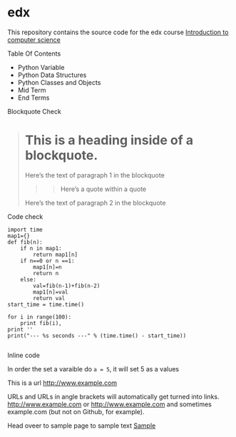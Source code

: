 # edx

This repository contains the source code for the edx course [Introduction to computer science](https://www.edx.org/course/cs-all-introduction-computer-science-harveymuddx-cs005x)

Table Of Contents
* Python Variable
* Python Data Structures
* Python Classes and Objects
* Mid Term
* End Terms


Blockquote Check


> # This is a heading inside of a blockquote.
>
> Here’s the text of paragraph 1 in the blockquote
>
> > > Here’s a quote within a quote
>
> Here’s the text of paragraph 2 in the blockquote


Code check

```
import time
map1={}
def fib(n):
    if n in map1:
        return map1[n]
    if n==0 or n ==1:
        map1[n]=n
        return n
    else:
        val=fib(n-1)+fib(n-2)
        map1[n]=val
        return val
start_time = time.time()
        
for i in range(100):
    print fib(i),        
print ''    
print("--- %s seconds ---" % (time.time() - start_time))
    
```

Inline code

In order the set a varaible do `a = 5`, it will set 5 as a  values

This is a url <http://www.example.com>

URLs and URLs in angle brackets will automatically get turned into links. 
http://www.example.com or <http://www.example.com> and sometimes 
example.com (but not on Github, for example).

Head oveer to sample page to sample text [Sample](https://github.com/joed7/edx/blob/master/sample.md)
